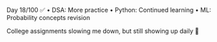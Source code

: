 Day 18/100 ✅
• DSA: More practice
• Python: Continued learning
• ML: Probability concepts revision

College assignments slowing me down, but still showing up daily 💪
